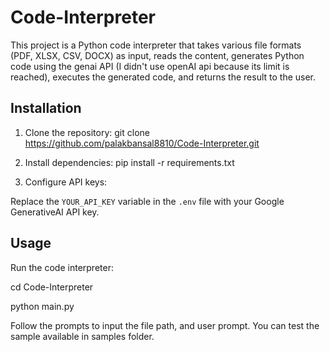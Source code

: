 # Code-Interpreter

This project is a Python code interpreter that takes various file formats (PDF, XLSX, CSV, DOCX) as input, reads the content, generates Python code using the genai API (I didn't use openAI api because its limit is reached), executes the generated code, and returns the result to the user.

## Installation

1. Clone the repository:
git clone https://github.com/palakbansal8810/Code-Interpreter.git 

2. Install dependencies:
pip install -r requirements.txt

3. Configure API keys:

Replace the `YOUR_API_KEY` variable in the `.env` file with your Google GenerativeAI API key.

## Usage

Run the code interpreter:

cd Code-Interpreter

python main.py

Follow the prompts to input the file path, and user prompt.
You can test the sample available in samples folder.
